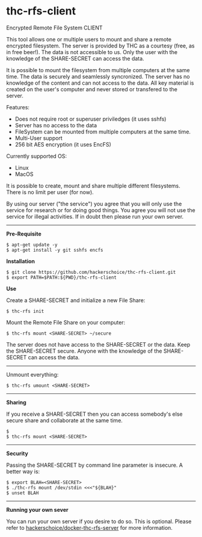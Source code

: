 # thc-rfs-client
Encrypted Remote File System CLIENT

This tool allows one or multiple users to mount and share a remote encrypted filesystem. The server is provided by THC as a courtesy (free, as in free beer!). The data is not accessible to us. Only the user with the knowledge of the SHARE-SECRET can access the data.

It is possible to mount the filesystem from multiple computers at the same time. The data is securely and seamlessly syncronized. The server has no knowledge of the content and can not access to the data. All key material is created on the user's computer and never stored or transfered to the server.

Features:  
- Does not require root or superuser priviledges (it uses sshfs)
- Server has no access to the data
- FileSystem can be mounted from multiple computers at the same time.
- Multi-User support
- 256 bit AES encryption (it uses EncFS)

Currently supported OS:  
- Linux  
- MacOS  

It is possible to create, mount and share multiple different filesystems. There is no limit per user (for now). 

By using our server ("the service") you agree that you will only use the service for research or for doing good things. You agree you will not use the service for illegal activities. If in doubt then please run your own server.

---
**Pre-Requisite**
```
$ apt-get update -y
$ apt-get install -y git sshfs encfs
```

**Installation**
```
$ git clone https://github.com/hackerschoice/thc-rfs-client.git
$ export PATH=$PATH:${PWD}/thc-rfs-client
```

**Use**

Create a SHARE-SECRET and initialize a new File Share:
```
$ thc-rfs init
```

Mount the Remote File Share on your computer:
```
$ thc-rfs mount <SHARE-SECRET> ~/secure
```

The server does not have access to the SHARE-SECRET or the data. Keep the SHARE-SECRET secure. Anyone with the knowledge of the SHARE-SECRET can access the data.

---
Unmount everything:
```
$ thc-rfs umount <SHARE-SECRET>
```

---
**Sharing**

If you receive a SHARE-SECRET then you can access somebody's else secure share and collaborate at the same time. 
```
$ 
$ thc-rfs mount <SHARE-SECRET>
```

---
**Security**

Passing the SHARE-SECRET by command line parameter is insecure. A better way is:
```
$ export BLAH=<SHARE-SECRET>
$ ./thc-rfs mount /dev/stdin <<<"${BLAH}"
$ unset BLAH
```

---
**Running your own sever**

You can run your own server if you desire to do so. This is optional. Please refer to [hackerschoice/docker-thc-rfs-server](https://github.com/hackerschoice/docker-thc-rfs-server) for more information.
